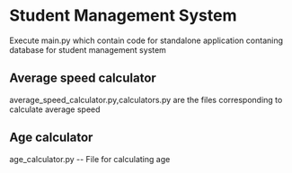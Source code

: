 # Student Management System
Execute main.py which contain code for standalone application contaning database
for student management system

## Average speed calculator
average_speed_calculator.py,calculators.py are the files
corresponding to calculate average speed

## Age calculator
age_calculator.py -- File for calculating age
